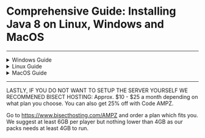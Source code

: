 # Comprehensive Guide: Installing Java 8 on Linux, Windows and MacOS
-----------------------------------

<details>
  <summary>Windows Guide</summary>

# Installing Java 8 64bit on Windows
Before you can start your Modded Minecraft server, ensure that Java 8 is installed. Follow the steps below:
1. Download the recommended version of [Java 8 64bit](https://javadl.oracle.com/webapps/download/AutoDL?BundleId=248242_ce59cff5c23f4e2eaf4e778a117d4c5b).
2. Follow the on-screen instructions provided by the installer. Review the installation settings and make any necessary changes. Typically, the default installation settings work fine for most users.
3. Once the download is complete, locate the downloaded file and double-click on it to open the installer.
4. Navigate back to the server file folder and double-click on the "forge-X.XX.X-XX.XX.XX-installer.jar" file. Please note that the X.XX.XX.XX placeholder should be replaced with the specific version of Forge included in the server files.
5. Once the installer is complete head back to the server folder and Execute the "run.bat" file to initiate the server loading process. However, it will halt the first time, requiring your agreement to the End-User License Agreement (EULA). Provide your consent to the EULA (this can be found in the root of your server) and then restart the server for it to continue running smoothly.

</details>

<details>
  <summary>Linux Guide</summary>

## Installing OpenJDK on Linux 

For Debian-based Distros (Ubuntu, Pop Os, Linux Mint, etc.), open your terminal and execute the following command:<br>
`sudo apt install openjdk8-jdk -y`

For Arch-based Distros (Manjaro, ArcoLinux, EndeavourOS, etc.), open your terminal and execute the following command:<br>
`sudo pacman -S jre8-openjdk-headless jre8-openjdk jdk8-openjdk openjdk8-doc openjdk8-src`

2. Once you have successfully installed Java 17 on your Linux distribution, you can proceed by running the following command inside the root of your server folder in a terminal:<br>
`bash ./run.sh` 
3. If you encounter any issues while running the command, it is likely because the .sh file does not have executable permissions. To resolve this, you can enable the .sh file to be executable by executing the following command:<br>
`chmod +x run.sh`
4. This will grant the necessary permissions to the run.sh file, allowing you to run it without any issues. Please ensure that you have a terminal application available on your system to execute these commands.

</details>

<details>
  <summary>MacOS Guide</summary>

## Installing OpenJDK on macOS
To install OpenJDK on macOS, you can follow these steps:
1. Visit the Oracle website to download the Java Development Kit (JDK) 8 for macOS. You can access the download page at this link: [Java SE Development Kit 8 Downloads](https://www.oracle.com/java/technologies/javase-jdk8-downloads.html).
2. On the download page, accept the license agreement and choose the appropriate JDK 8 version for macOS.
3. Once the download is complete, locate the downloaded file (usually a DMG file) and double-click on it to open the installer.
4. Follow the on-screen instructions provided by the installer. Review the installation settings and make any necessary changes. Typically, the default installation settings work fine for most users.
5. The installer will copy the JDK files to the specified location on your macOS system.
6. After the installation is complete, open Terminal on your macOS system. You can find Terminal in the Applications > Utilities folder.
7. In the Terminal window, type the following command to verify the JDK installation:<br>
`java -version`
8. If Java 8 is successfully installed, the command will display the version information for JDK 8.

If you are a Mac user and would like to contribute to improving this section, we encourage you to reach out to LabsZero on our Discord. As the guide's author does not personally use MacOS, there is a possibility that the instructions provided may not be perfect for that platform. Your input and expertise would be greatly appreciated in refining the guide for Mac users.

</details>

-----------------------------------

LASTLY, IF YOU DO NOT WANT TO SETUP THE SERVER YOURSELF WE RECOMMENED BISECT HOSTING:
Approx. $10 - $25 a month depending on what plan you choose. You can also get 25% off with Code AMPZ.

Go to https://www.bisecthosting.com/AMPZ and order a plan which fits you. We suggest at least 6GB per player but nothing lower than 4GB as our packs needs at least 4GB to run.
